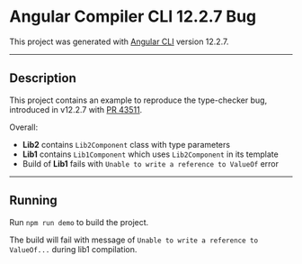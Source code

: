 # Angular Compiler CLI 12.2.7 Bug

This project was generated with [Angular CLI](https://github.com/angular/angular-cli) version 12.2.7.

---

## Description
This project contains an example to reproduce the type-checker bug, introduced in v12.2.7 with [PR 43511](https://github.com/angular/angular/pull/43511).

Overall:
- **Lib2** contains `Lib2Component` class with type parameters
- **Lib1** contains `Lib1Component` which uses `Lib2Component` in its template
- Build of **Lib1** fails with `Unable to write a reference to ValueOf` error

---

## Running
Run `npm run demo` to build the project.

The build will fail with message of `Unable to write a reference to ValueOf...` during lib1 compilation.
